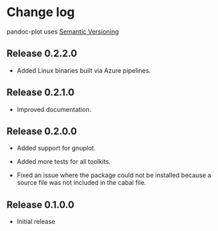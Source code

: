 # Change log

pandoc-plot uses [Semantic Versioning](http://semver.org/spec/v2.0.0.html)


Release 0.2.2.0
---------------

* Added Linux binaries built via Azure pipelines.

Release 0.2.1.0
---------------

* Improved documentation.

Release 0.2.0.0
---------------

* Added support for gnuplot.
* Added more tests for all toolkits.

* Fixed an issue where the package could not be installed because a source file was not included in the cabal file.

Release 0.1.0.0
---------------

* Initial release